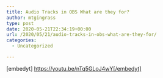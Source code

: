 ```yaml
---
title: Audio Tracks in OBS What are they for?
author: mtgingrass
type: post
date: 2020-05-21T22:34:19+00:00
url: /2020/05/21/audio-tracks-in-obs-what-are-they-for/
categories:
  - Uncategorized

---
```

[embedyt] https://youtu.be/nTq5GLoJ4wY[/embedyt]
